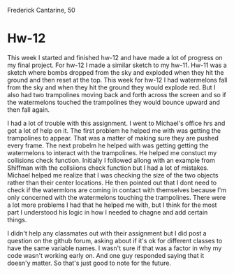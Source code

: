 Frederick Cantarine, 50

# Hw-12

This week I started and finished hw-12 and have made a lot of progress on my final project. For hw-12 I made a similar sketch to my hw-11. Hw-11 was a sketch where bombs dropped from the sky and exploded when they hit the ground and then reset at the top. This week for hw-12 I had watermelons fall from the sky and when they hit the ground they would explode red. But I also had two trampolines moving back and forth across the screen and so if the watermelons touched the trampolines they would bounce upward and then fall again.

I had a lot of trouble with this assignment. I went to Michael's office hrs and got a lot of help on it. The first problem he helped me with was getting the trampolines to appear. That was a matter of making sure they are pushed every frame. The next probelm he helped with was getting getting the watermelons to interact with the trampolines. He helped me constuct my collisions check function. Initially I followed allong with an example from Shiffman with the collsiions check function but I had a lot of mistakes. Michael helped me realize that I was checking the size of the two objects rather than their center locations. He then pointed out that I dont need to check if the watermlons are coming in contact with themselves because I'm only concerned with the watermelons touching the trampolines. There were a lot more problems I had that he helped me with, but I think for the most part I understood his logic in how I needed to chagne and add certain things.

I didn't help any classmates out with their assignment but I did post a question on the github forum, asking about if it's ok for different classes to have the same variable names. I wasn't sure if that was a factor in why my code wasn't working early on. And one guy responded saying that it doesn'y matter. So that's just good to note for the future.
